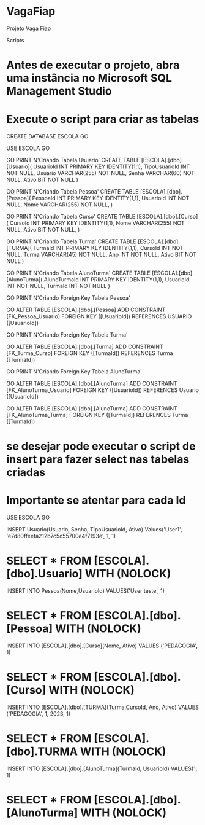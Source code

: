# VagaFiap
Projeto Vaga Fiap

Scripts

# Antes de executar o projeto, abra uma instância no Microsoft SQL Management Studio
# Execute o script para criar as tabelas

CREATE DATABASE ESCOLA
GO

USE ESCOLA
GO


GO
PRINT N'Criando Tabela Usuario'
CREATE TABLE [ESCOLA].[dbo].[Usuario](
   UsuarioId INT PRIMARY KEY IDENTITY(1,1),
   TipoUsuarioId INT NOT NULL,
   Usuario VARCHAR(255) NOT NULL,
   Senha VARCHAR(60) NOT NULL,
   Ativo BIT NOT NULL
)

GO
PRINT N'Criando Tabela Pessoa'
CREATE TABLE [ESCOLA].[dbo].[Pessoa](
   PessoaId INT PRIMARY KEY IDENTITY(1,1),
   UsuarioId INT NOT NULL,
   Nome VARCHAR(255) NOT NULL,
)

GO
PRINT N'Criando Tabela Curso'
CREATE TABLE [ESCOLA].[dbo].[Curso](
   CursoId INT PRIMARY KEY IDENTITY(1,1),
   Nome VARCHAR(255) NOT NULL,
   Ativo BIT NOT NULL,
)

GO
PRINT N'Criando Tabela Turma'
CREATE TABLE [ESCOLA].[dbo].[TURMA](
  TurmaId INT PRIMARY KEY IDENTITY(1,1),
  CursoId INT NOT NULL,
  Turma VARCHAR(45) NOT NULL,
  Ano INT NOT NULL,
  Ativo BIT NOT NULL
)

GO
PRINT N'Criando Tabela AlunoTurma'
CREATE TABLE [ESCOLA].[dbo].[AlunoTurma](
   AlunoTurmaId INT PRIMARY KEY IDENTITY(1,1),
   UsuarioId INT NOT NULL,
   TurmaId INT NOT NULL
)

GO
PRINT N'Criando Foreign Key Tabela Pessoa'

GO
ALTER TABLE [ESCOLA].[dbo].[Pessoa]
ADD CONSTRAINT [FK_Pessoa_Usuario] FOREIGN KEY
([UsuarioId]) REFERENCES USUARIO ([UsuarioId])


GO
PRINT N'Criando Foreign Key Tabela Turma'

GO
ALTER TABLE [ESCOLA].[dbo].[Turma]
ADD CONSTRAINT [FK_Turma_Curso] FOREIGN KEY
([TurmaId]) REFERENCES Turma ([TurmaId])


GO
PRINT N'Criando Foreign Key Tabela AlunoTurma'

GO
ALTER TABLE [ESCOLA].[dbo].[AlunoTurma]
ADD CONSTRAINT [FK_AlunoTurma_Usuario] FOREIGN KEY
([UsuarioId]) REFERENCES Usuario ([UsuarioId])

GO
ALTER TABLE [ESCOLA].[dbo].[AlunoTurma]
ADD CONSTRAINT [FK_AlunoTurma_Turma] FOREIGN KEY
([TurmaId]) REFERENCES Turma ([TurmaId])

# se desejar pode executar o script de insert para fazer select nas tabelas criadas
# Importante se atentar para cada Id
USE ESCOLA
GO

INSERT Usuario(Usuario, Senha, TipoUsuarioId, Ativo)
Values('User1', 'e7d80ffeefa212b7c5c55700e4f7193e', 1, 1)
# SELECT * FROM [ESCOLA].[dbo].Usuario] WITH (NOLOCK)


INSERT INTO Pessoa(Nome,UsuarioId)
VALUES('User teste', 1)
# SELECT * FROM [ESCOLA].[dbo].[Pessoa] WITH (NOLOCK)

INSERT INTO [ESCOLA].[dbo].[Curso](Nome, Ativo)
VALUES ('PEDAGOGIA', 1)
# SELECT * FROM [ESCOLA].[dbo].[Curso] WITH (NOLOCK)

INSERT INTO [ESCOLA].[dbo].[TURMA](Turma,CursoId, Ano, Ativo)
VALUES ('PEDAGOGIA', 1, 2023, 1)
# SELECT * FROM [ESCOLA].[dbo].TURMA WITH (NOLOCK)

INSERT INTO [ESCOLA].[dbo].[AlunoTurma](TurmaId, UsuarioId)
VALUES(1, 1)
# SELECT * FROM [ESCOLA].[dbo].[AlunoTurma] WITH (NOLOCK)
